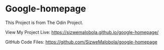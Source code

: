 # Google-homepage

This Project is from The Odin Project.

View My Project Live: https://sizwemalobola.github.io/google-homepage/

GitHub Code Files: https://github.com/SizweMalobola/google-homepage

